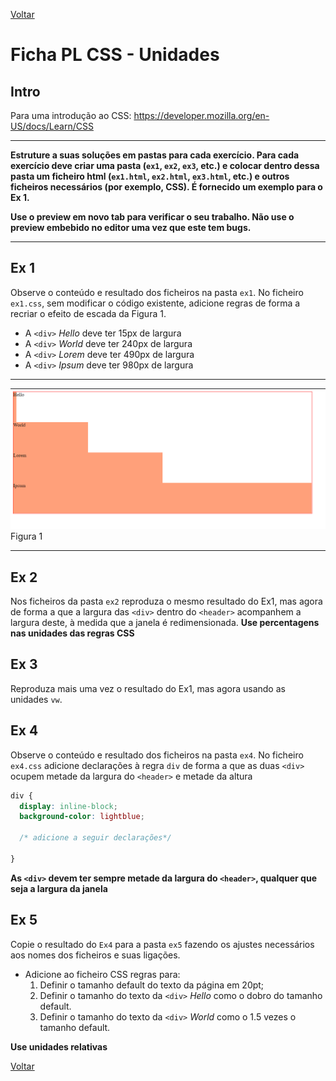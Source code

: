 [Voltar](/.tutorial/1.begin.md)
# Ficha PL CSS - Unidades

## Intro
Para uma introdução ao CSS: https://developer.mozilla.org/en-US/docs/Learn/CSS

--- 

**Estruture a suas soluções em pastas para cada exercício. Para cada exercício deve criar uma pasta (`ex1`, `ex2`, `ex3`, etc.) e colocar dentro dessa pasta um ficheiro html (`ex1.html`, `ex2.html`, `ex3.html`, etc.) e outros ficheiros necessários (por exemplo, CSS). É fornecido um exemplo para o Ex 1.**

__Use o preview em novo tab para verificar o seu trabalho. Não use o preview embebido no editor uma vez que este tem bugs.__

--- 


## Ex 1

Observe o conteúdo e resultado dos ficheiros na pasta `ex1`.
No ficheiro `ex1.css`, sem modificar o código existente, adicione regras de forma a recriar o efeito de escada da Figura 1.
- A `<div>` _Hello_ deve ter 15px de largura
-  A `<div>` _World_ deve ter 240px de largura
-   A `<div>` _Lorem_ deve ter 490px de largura
-    A `<div>` _Ipsum_ deve ter 980px de largura

---
![Figura 1](assets/fig1.png)
Figura 1
___ 

## Ex 2
Nos ficheiros da pasta `ex2` reproduza o mesmo resultado do Ex1, mas agora de forma a que a largura das `<div>` dentro do `<header>` acompanhem a largura deste, à medida que a janela é redimensionada. **Use percentagens nas unidades das regras CSS**

## Ex 3
Reproduza mais uma vez o resultado do Ex1, mas agora usando as unidades `vw`. 


## Ex 4
Observe o conteúdo e resultado dos ficheiros na pasta `ex4`.
No ficheiro `ex4.css` adicione declarações à regra `div`  de forma a que as duas `<div>` ocupem metade da largura do `<header>` e metade da altura 
```css
div {
  display: inline-block;
  background-color: lightblue; 
  
  /* adicione a seguir declarações*/
  
}
```

**As `<div>` devem ter sempre metade da largura do `<header>`, qualquer que seja a largura da janela**


## Ex 5
Copie o resultado do `Ex4` para a pasta `ex5` fazendo os ajustes necessários aos nomes dos ficheiros e suas ligações.

- Adicione ao ficheiro CSS regras para:
  1. Definir o tamanho default do texto da página em 20pt;
  2. Definir o tamanho do texto da `<div>` _Hello_  como o dobro do tamanho default.
  3. Definir o tamanho do texto da `<div>` _World_  como o 1.5 vezes o tamanho default.

__Use unidades relativas__

[Voltar](/.tutorial/1.begin.md)